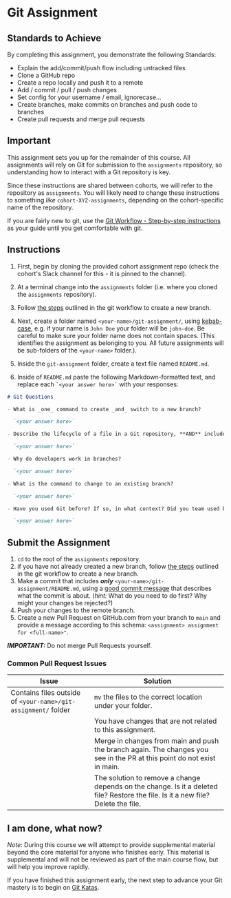 # Git Assignment

## Standards to Achieve

By completing this assignment, you demonstrate the following Standards:

- Explain the add/commit/push flow including untracked files
- Clone a GitHub repo
- Create a repo locally and push it to a remote
- Add / commit / pull / push changes
- Set config for your username / email, ignorecase...
- Create branches, make commits on branches and push code to branches
- Create pull requests and merge pull requests

## Important

This assignment sets you up for the remainder of this course. All assignments will rely on Git for submission to the `assignments` repository, so understanding how to interact with a Git repository is key.

Since these instructions are shared between cohorts, we will refer to the repository as `assignments`. You will likely need to change these instructions to something _like_ `cohort-XYZ-assignments`, depending on the cohort-specific name of the repository.

If you are fairly new to git, use the [Git Workflow - Step-by-step instructions](./git-workflow-step-by-step.md) as your guide until you get comfortable with git.

## Instructions

1. First, begin by cloning the provided cohort assignment repo (check the cohort's Slack channel for this - it is pinned to the channel).

2. At a terminal change into the `assignments` folder (i.e. where you cloned the `assignments` repository).

3. Follow [the steps](../git/git-workflow-step-by-step.md) outlined in the git workflow to create a new branch.

4. Next, create a folder named `<your-name>/git-assignment/`, using [kebab-case](https://en.wikipedia.org/wiki/Letter_case#Special_case_styles), e.g. if your name is `John Doe` your folder will be `john-doe`. Be careful to make sure your folder name does not contain spaces. (This identifies the assignment as belonging to you. All future assignments will be sub-folders of the `<your-name>` folder.).

5. Inside the `git-assignment` folder, create a text file named `README.md`.

6. Inside of `README.md` paste the following Markdown-formatted text, and replace each `` `<your answer here>` `` with your responses:

```markdown
# Git Questions

- What is _one_ command to create _and_ switch to a new branch?

  `<your answer here>`

- Describe the lifecycle of a file in a Git repository, **AND** include the commands that change the state of the file.

  `<your answer here>`

- Why do developers work in branches?

  `<your answer here>`

- What is the command to change to an existing branch?

  `<your answer here>`

- Have you used Git before? If so, in what context? Did you team used branches? Pull Requests? Some other approach?

  `<your answer here>`
```

## Submit the Assignment

1. `cd` to the root of the `assignments` repository.
2. if you have not already created a new branch, follow [the steps](../git/git-workflow-step-by-step.md) outlined in the git workflow to create a new branch.
3. Make a commit that includes **_only_** `<your-name>/git-assignment/README.md`, using a [good commit message](https://chris.beams.io/posts/git-commit/) that describes what the commit is about. (_hint:_ What do you need to do first? Why might your changes be rejected?)
4. Push your changes to the remote branch.
5. Create a new Pull Request on GitHub.com from your branch to `main` and provide a message according to this schema: `<assignment> assignment for <full-name>"`.

**_IMPORTANT:_** Do not merge Pull Requests yourself.

### Common Pull Request Issues

| Issue                                                          | Solution                                                                                                                          |
| -------------------------------------------------------------- | --------------------------------------------------------------------------------------------------------------------------------- |
| Contains files outside of `<your-name>/git-assignment/` folder | `mv` the files to the correct location under your folder.                                                                         |
|                                                                | You have changes that are not related to this assignment.                                                                         |
|                                                                | Merge in changes from main and push the branch again. The changes you see in the PR at this point do not exist in main.           |
|                                                                | The solution to remove a change depends on the change. Is it a deleted file? Restore the file. Is it a new file? Delete the file. |

## I am done, what now?

_Note:_ During this course we will attempt to provide supplemental material beyond the core material for anyone who finishes early. This material is supplemental and will not be reviewed as part of the main course flow, but will help you improve rapidly.

If you have finished this assignment early, the next step to advance your Git mastery is to begin on [Git Katas](https://github.com/eficode-academy/git-katas).
